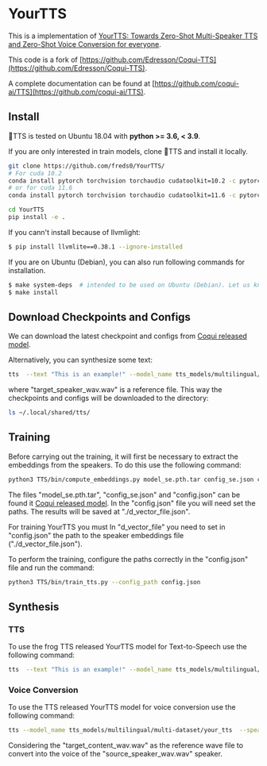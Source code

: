 # YourTTS <img src="https://raw.githubusercontent.com/coqui-ai/TTS/main/images/coqui-log-green-TTS.png" height="16"/>

This is a implementation of [YourTTS: Towards Zero-Shot Multi-Speaker TTS and Zero-Shot Voice Conversion for everyone](https://arxiv.org/abs/2112.02418). 

This code is a fork of [https://github.com/Edresson/Coqui-TTS](https://github.com/Edresson/Coqui-TTS).   

A complete documentation can be found at [https://github.com/coqui-ai/TTS](https://github.com/coqui-ai/TTS).

## Install
🐸TTS is tested on Ubuntu 18.04 with **python >= 3.6, < 3.9**.

If you are only interested in train models, clone 🐸TTS and install it locally.

```bash
git clone https://github.com/freds0/YourTTS/
# For cuda 10.2
conda install pytorch torchvision torchaudio cudatoolkit=10.2 -c pytorch-lts
# or for cuda 11.6
conda install pytorch torchvision torchaudio cudatoolkit=11.6 -c pytorch -c conda-forge

cd YourTTS
pip install -e .
```

If you cann't install because of llvmlight:

```bash
$ pip install llvmlite==0.38.1 --ignore-installed
```

If you are on Ubuntu (Debian), you can also run following commands for installation.

```bash
$ make system-deps  # intended to be used on Ubuntu (Debian). Let us know if you have a diffent OS.
$ make install
```

## Download Checkpoints and Configs

We can download the latest checkpoint and configs from [Coqui released model](https://github.com/coqui-ai/TTS/releases/download/v0.5.0_models/tts_models--multilingual--multi-dataset--your_tts.zip).

Alternatively, you can synthesize some text: 

```bash
tts  --text "This is an example!" --model_name tts_models/multilingual/multi-dataset/your_tts  --speaker_wav target_speaker_wav.wav --language_idx "en"
```

where "target_speaker_wav.wav" is a reference file. This way the checkpoints and configs will be downloaded to the directory:

```bash
ls ~/.local/shared/tts/ 
```

## Training

Before carrying out the training, it will first be necessary to extract the embeddings from the speakers. To do this use the following command:

```bash
python3 TTS/bin/compute_embeddings.py model_se.pth.tar config_se.json config.json ./d_vector_file.json
```
The files "model_se.pth.tar", "config_se.json" and "config.json" can be found it [Coqui released model](https://github.com/coqui-ai/TTS/releases/download/v0.5.0_models/tts_models--multilingual--multi-dataset--your_tts.zip). In the "config.json" file you will need set the paths. The results will be saved at "./d_vector_file.json".

For training YourTTS you must 
In "d_vector_file" you need to set in "config.json" the path to the speaker embeddings file ("./d_vector_file.json"). 

To perform the training, configure the paths correctly in the "config.json" file and run the command:


```bash 
python3 TTS/bin/train_tts.py --config_path config.json
```

## Synthesis

### TTS
To use the frog TTS released YourTTS model for Text-to-Speech use the following command:

```bash
tts  --text "This is an example!" --model_name tts_models/multilingual/multi-dataset/your_tts  --speaker_wav target_speaker_wav.wav --language_idx "en"
```


### Voice Conversion

To use the TTS released YourTTS model for voice conversion use the following command:

```bash
tts --model_name tts_models/multilingual/multi-dataset/your_tts  --speaker_wav source_speaker_wav.wav --reference_wav  target_content_wav.wav --language_idx "en"
```
Considering the "target_content_wav.wav" as the reference wave file to convert into the voice of the "source_speaker_wav.wav" speaker.
